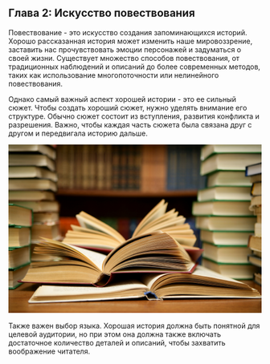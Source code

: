## Глава 2: Искусство повествования

Повествование - это искусство создания запоминающихся историй.
Хорошо рассказанная история может изменить наше мировоззрение, заставить нас прочувствовать эмоции персонажей и задуматься о своей жизни.
Существует множество способов повествования, от традиционных наблюдений и описаний до более современных методов, таких как использование многопоточности или нелинейного повествования.

Однако самый важный аспект хорошей истории - это ее сильный сюжет.
Чтобы создать хороший сюжет, нужно уделять внимание его структуре. Обычно сюжет состоит из вступления, развития конфликта и разрешения.
Важно, чтобы каждая часть сюжета была связана друг с другом и передвигала историю дальше.

![Книги](img/book.jpg)

Также важен выбор языка.
Хорошая история должна быть понятной для целевой аудитории, но при этом она должна также включать достаточное количество деталей и описаний, чтобы захватить воображение читателя.
